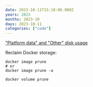 ```yaml
---
date: 2023-10-11T15:10:08.000Z
years: 2023
months: 2023-10
days: 2023-10-11
categories: ["code"]
---
```

["Platform data" and "Other" disk usage](https://forum.cloudron.io/topic/1977/platform-data-and-other-disk-usage/24)

Reclaim Docker storage:

```
docker image prune
# or
docker image prune -a

docker volume prune
```
